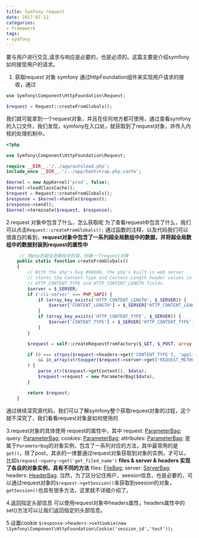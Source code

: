 ```yaml
---
title: Symfony request
date: 2017-07-22
categories:
- framework
tags:
- symfony
---
```


要与用户进行交互,请求与响应是必要的，也是必须的。这篇主要是介绍symfony如何接受用户的请求。

<!-- more -->

1. 获取request 对象
  symfony 通过httpFoundation组件来实现用户请求的接收，通过

```php
use Symfony\Component\HttpFoundation\Request;

$request = Request::createFromGlobals();
```

我们就可能拿到一个request对象，并且在任何地方都可使用，通过查看symfony的入口文件，我们发现，symfony在入口处，就获取到了request对象，并传入内核的处理机制中。

```php
<?php

use Symfony\Component\HttpFoundation\Request;

require __DIR__.'/../app/autoload.php';
include_once __DIR__.'/../app/bootstrap.php.cache';

$kernel = new AppKernel('prod', false);
$kernel->loadClassCache();
$request = Request::createFromGlobals();
$response = $kernel->handle($request);
$response->send();
$kernel->terminate($request, $response);
```

2.request 对象中包含了什么，怎么获取呢
  为了查看request中包含了什么，我们可以点击`Request::createFromGlobals();`
  通过函数的注释，以及代码我们可以很直白的看到，**request对象中包含了一系列超全局数组中的数据，并将超全局数组中的数据封装到request的属性中**

```php
     // 用php的超全局数组中的值，创建一个request对象
    public static function createFromGlobals()
    {
        // With the php's bug #66606, the php's built-in web server
        // stores the Content-Type and Content-Length header values in
        // HTTP_CONTENT_TYPE and HTTP_CONTENT_LENGTH fields.
        $server = $_SERVER;
        if ('cli-server' === PHP_SAPI) {
            if (array_key_exists('HTTP_CONTENT_LENGTH', $_SERVER)) {
                $server['CONTENT_LENGTH'] = $_SERVER['HTTP_CONTENT_LENGTH'];
            }
            if (array_key_exists('HTTP_CONTENT_TYPE', $_SERVER)) {
                $server['CONTENT_TYPE'] = $_SERVER['HTTP_CONTENT_TYPE'];
            }
        }

        $request = self::createRequestFromFactory($_GET, $_POST, array(), $_COOKIE, $_FILES, $server);

        if (0 === strpos($request->headers->get('CONTENT_TYPE'), 'application/x-www-form-urlencoded')
            && in_array(strtoupper($request->server->get('REQUEST_METHOD', 'GET')), array('PUT', 'DELETE', 'PATCH'))
        ) {
            parse_str($request->getContent(), $data);
            $request->request = new ParameterBag($data);
        }

        return $request;
    }
```

通过继续深究源代码，我们可以了解symfony整个获取request对象的过程，这个就不深究了，我们看看request对象是如何使用的

3.request对象的具体使用
    request的属性中，其中
    request: [ParameterBag](http://api.symfony.com/2.7/Symfony/Component/HttpFoundation/ParameterBag.html);
    query: [ParameterBag](http://api.symfony.com/2.7/Symfony/Component/HttpFoundation/ParameterBag.html);
    cookies: [ParameterBag](http://api.symfony.com/2.7/Symfony/Component/HttpFoundation/ParameterBag.html);
    attributes: [ParameterBag](http://api.symfony.com/2.7/Symfony/Component/HttpFoundation/ParameterBag.html);
    是属于`ParameterBag`的对象实例，包含了一系列对应的方法，其中最常用的是`get()`，除了post，其余的一律要通过request对象获取到对象的实例，才可以，比如`$request->query->get('get_filed_name')`
    **files & server & headers 实现了各自的对象实例，具有不同的方法**
     files: [FileBag](http://api.symfony.com/2.7/Symfony/Component/HttpFoundation/FileBag.html);
    server: [ServerBag](http://api.symfony.com/2.7/Symfony/Component/HttpFoundation/ServerBag.html);
    headers: [HeaderBag](http://api.symfony.com/2.7/Symfony/Component/HttpFoundation/HeaderBag.html).
    当然，为了区分记住用户，seesion信息，也是必要的，可以通过request对象的`$request->getSession()`来获取到seesion的对象，`getSession()`也具有很多方法，这里就不详细介绍了。

4.返回指定头部信息
   可以使用request对象中headers属性，headers属性中的set()方法可以让我们返回指定的头部信息。

5.设置cookie
  `$response->headers->setCookie(new \Symfony\Component\HttpFoundation\Cookie('session_id','test'));`